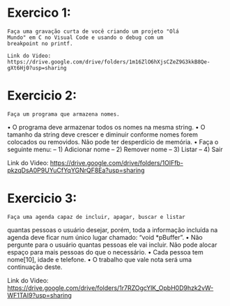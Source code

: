 # Exercico 1:
    Faça uma gravação curta de você criando um projeto "Olá
    Mundo" em C no Visual Code e usando o debug com um
    breakpoint no printf.
    
    Link do Video: https://drive.google.com/drive/folders/1m16ZlO6hXjsCZeZ9G3kkB8Qe-gXt6Hj0?usp=sharing

# Exercicio 2:
    Faça um programa que armazena nomes.
• O programa deve armazenar todos os nomes na mesma string.
• O tamanho da string deve crescer e diminuir conforme nomes
forem colocados ou removidos. Não pode ter desperdício de
memória.
• Faça o seguinte menu:
– 1) Adicionar nome
– 2) Remover nome
– 3) Listar
– 4) Sair

Link do Video: https://drive.google.com/drive/folders/1OlFfb-pkzqDsA0P9UYuCfYqYGNrQF8Ea?usp=sharing

# Exercicio 3:
    Faça uma agenda capaz de incluir, apagar, buscar e listar
quantas pessoas o usuário desejar, porém, toda a informação
incluída na agenda deve ficar num único lugar chamado: “void
*pBuffer”.
• Não pergunte para o usuário quantas pessoas ele vai incluir.
Não pode alocar espaço para mais pessoas do que o
necessário.
• Cada pessoa tem nome[10], idade e telefone.
• O trabalho que vale nota será uma continuação deste.

Link do Video:  https://drive.google.com/drive/folders/1r7RZOgcYlK_OpbH0D9hzk2vW-WF1TAI9?usp=sharing
